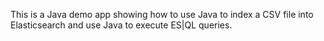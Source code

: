 This is a Java demo app showing how to use Java to index a CSV file into Elasticsearch and use Java to execute ES|QL queries.
